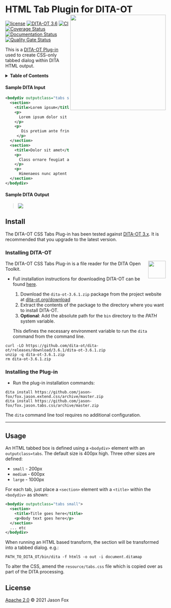 # HTML Tab Plugin for DITA-OT [<img src="https://jason-fox.github.io/fox.jason.tabs.css/tabs.png" align="right" width="300">](http://tabsdita-ot.rtfd.io/)

[![license](https://img.shields.io/github/license/jason-fox/fox.jason.tabs.css.svg)](http://www.apache.org/licenses/LICENSE-2.0)
[![DITA-OT 3.6](https://img.shields.io/badge/DITA--OT-3.6-blue.svg)](http://www.dita-ot.org/3.6)
[![CI](https://github.com/jason-fox/fox.jason.tabs.css/workflows/CI/badge.svg)](https://github.com/jason-fox/fox.jason.tabs.css/actions?query=workflow%3ACI)
[![Coverage Status](https://coveralls.io/repos/github/jason-fox/fox.jason.tabs.css/badge.svg?branch=master)](https://coveralls.io/github/jason-fox/fox.jason.tabs.css?branch=master)
[![Documentation Status](https://readthedocs.org/projects/tabsdita-ot/badge/?version=latest)](https://tabsdita-ot.readthedocs.io/en/latest/?badge=latest)
[![Quality Gate Status](https://sonarcloud.io/api/project_badges/measure?project=fox.jason.tabs.css&metric=alert_status)](https://sonarcloud.io/dashboard?id=fox.jason.tabs.css)

This is a [DITA-OT Plug-in](https://www.dita-ot.org/plugins) used to create CSS-only tabbed dialog within DITA HTML output.

<details>
<summary><strong>Table of Contents</strong></summary>

-   [Background](#background)
-   [Install](#install)
    -   [Installing DITA-OT](#installing-dita-ot)
    -   [Installing the Plug-in](#installing-the-plug-in)
-   [Usage](#usage)
-   [License](#license)

</details>


#### Sample DITA Input

```xml
<bodydiv outputclass="tabs small">
  <section>
    <title>Lorem ipsum</title>
    <p>
      Lorem ipsum dolor sit amet consectetur adipiscing, elit malesuada ligula vehicula netus sollicitudin sociis, feugiat scelerisque luctus parturient pharetra.
    </p>
    <p>
       Dis pretium ante fringilla nunc velit nisi risus primis felis vel, venenatis auctor nascetur viverra non sagittis habitant condimentum integer. Himenaeos iaculis placerat neque nisl sodales faucibus ut porttitor maecenas et quam posuere mauris, venenatis tortor scelerisque suspendisse magna malesuada rhoncus commodo feugiat pretium urna just
     </p>
  </section>
  <section>
    <title>Dolor sit amet</title>
    <p>
      Class ornare feugiat arcu parturient lacus mollis purus at, primis turpis morbi libero ultricies hendrerit. Volutpat sed ullamcorper bibendum mi sagittis ultricies ridiculus sociis nam, dapibus proin curae odio lacus est dignissim ad, commodo ornare nec phasellus condimentum laoreet vehicula porttitor.
    </p>
    <p>
      Himenaeos nunc aptent massa ridiculus auctor nisi pellentesque maecenas a eleifend, fermentum fringilla semper nam viverra vivamus velit metus in posuere, conubia tellus venenatis rutrum proin erat enim mi libero.</p>
  </section>
</bodydiv>
```

#### Sample DITA Output

> ![](https://jason-fox.github.io/fox.jason.tabs.css/tabbed.png)

## Install

The DITA-OT CSS Tabs Plug-in has been tested against [DITA-OT 3.x](http://www.dita-ot.org/download). It is recommended
that you upgrade to the latest version.

### Installing DITA-OT

<a href="https://www.dita-ot.org"><img src="https://www.dita-ot.org/images/dita-ot-logo.svg" align="right" height="55"></a>

The DITA-OT CSS Tabs Plug-in is a file reader for the DITA Open Toolkit.

-   Full installation instructions for downloading DITA-OT can be found
    [here](https://www.dita-ot.org/3.6/topics/installing-client.html).

    1.  Download the `dita-ot-3.6.1.zip` package from the project website at
        [dita-ot.org/download](https://www.dita-ot.org/download)
    2.  Extract the contents of the package to the directory where you want to install DITA-OT.
    3.  **Optional**: Add the absolute path for the `bin` directory to the _PATH_ system variable.

    This defines the necessary environment variable to run the `dita` command from the command line.

```console
curl -LO https://github.com/dita-ot/dita-ot/releases/download/3.6.1/dita-ot-3.6.1.zip
unzip -q dita-ot-3.6.1.zip
rm dita-ot-3.6.1.zip
```

### Installing the Plug-in

-   Run the plug-in installation commands:

```console
dita install https://github.com/jason-fox/fox.jason.extend.css/archive/master.zip
dita install https://github.com/jason-fox/fox.jason.tabs.css/archive/master.zip
```

The `dita` command line tool requires no additional configuration.

---


## Usage

An HTML tabbed box is defined using a `<bodydiv>` element with an `outputclass=tabs`. The default size is 400px high. Three other sizes are defined:

-   `small` - 200px
-   `medium` - 600px
-   `large` - 1000px

For each tab, just place a `<section>` element with a `<title>` within the `<bodydiv>` as shown:

```xml
<bodydiv outputclass="tabs small">
  <section>
    <title>Title goes here</title>
    <p>Body text goes here</p>
  </section>
  ... etc
</bodydiv>
```


When running an HTML based transform, the section will be transformed into a tabbed dialog. e.g.:

```console
PATH_TO_DITA_OT/bin/dita -f html5 -o out -i document.ditamap
```

To alter the CSS, amend the `resource/tabs.css` file which is copied over as part of the DITA processing.


## License

[Apache 2.0](LICENSE) © 2021 Jason Fox
